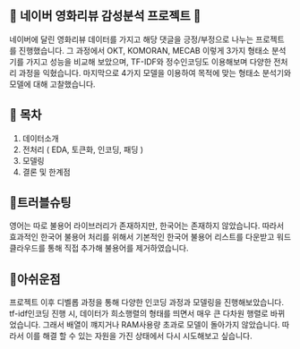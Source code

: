 🎥 네이버 영화리뷰 감성분석 프로젝트 🎥
---
네이버에 달린 영화리뷰 데이터를 가지고 해당 댓글을 긍정/부정으로 나누는 프로젝트를 진행했습니다. 
그 과정에서 OKT, KOMORAN, MECAB 이렇게 3가지 형태소 분석기를 가지고 성능을 비교해 보았으며, TF-IDF와 정수인코딩도 이용해보며 다양한 전처리 과정을 익혔습니다. 마지막으로 4가지 모델을 이용하여 목적에 맞는 형태소 분석기와 모델에 대해 고찰했습니다.

## 🚌 목차 
1. 데이터소개
2. 전처리 ( EDA, 토큰화, 인코딩, 패딩 )
3. 모델링
4. 결론 및 한계점

## 🌟트러블슈팅
영어는 따로 불용어 라이브러리가 존재하지만, 한국어는 존재하지 않았습니다.
따라서 효과적인 한국어 불용어 처리를 위해서 기본적인 한국어 불용어 리스트를 다운받고 워드클라우드를 통해 직접 추가해 불용어를 제거하였습니다. 

## 🐽아쉬운점
프로젝트 이후 디벨롭 과정을 통해 다양한 인코딩 과정과 모델링을 진행해보았습니다. 
tf-idf인코딩 진행 시, 데이터가 희소행렬의 형태를 띄면서 매우 큰 다차원 행렬로 바뀌었습니다.
그래서 배열이 꺠지거나 RAM사용량 초과로 모델이 돌아가지 않았습니다. 
따라서 이를 해결 할 수 있는 자원을 가진 상태에서 다시 시도해보고 싶습니다. 

